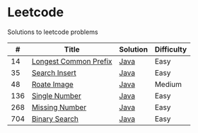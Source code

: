 # Leetcode
Solutions to leetcode problems

| # | Title | Solution | Difficulty |
|---| ----- | -------- | ---------- |
|14|[Longest Common Prefix](https://leetcode.com/problems/longest-common-prefix/)|[Java](Algorithm/Java/LongestCommonPrefix.java)|Easy|
|35|[Search Insert](https://leetcode.com/problems/search-insert-position/)|[Java](Algorithm/Java/SearchInsert.java)|Easy|
|48|[Roate Image](https://leetcode.com/problems/rotate-image/) | [Java](Algorithm/Java/RotateImage.java)|Medium|
|136|[Single Number](https://leetcode.com/problems/single-number/)|[Java](Algorithm/Java/SingleNumber.java)|Easy|
|268|[Missing Number](https://leetcode.com/problems/missing-number/)|[Java](Algorithm/Java/LongestCommonPrefix.java)|Easy|
|704|[Binary Search](https://leetcode.com/problems/binary-search/)|[Java](Algorithm/Java/BinarySearch.java)|Easy|

